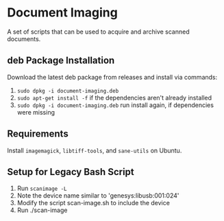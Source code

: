 # Document Imaging

A set of scripts that can be used to acquire and archive scanned documents.

## deb Package Installation

Download the latest deb package from releases and install via commands:

1. `sudo dpkg -i document-imaging.deb`
2. `sudo apt-get install -f` if the dependencies aren't already installed
3. `sudo dpkg -i document-imaging.deb` run install again, if dependencies were missing

## Requirements

Install `imagemagick`, `libtiff-tools`, and `sane-utils` on Ubuntu.

## Setup for Legacy Bash Script
1. Run `scanimage -L`
2. Note the device name similar to 'genesys:libusb:001:024'
3. Modify the script scan-image.sh to include the device
4. Run ./scan-image
